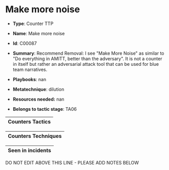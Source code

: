 # Make more noise

* **Type**: Counter TTP

* **Name**: Make more noise

* **Id**: C00087

* **Summary**: Recommend Removal: I see "Make More Noise" as similar to "Do everything in AMITT, better than the adversary". It is not a counter in itself but rather an adversarial attack tool that can be used for blue team narratives.

* **Playbooks**: nan

* **Metatechnique**: dilution

* **Resources needed:** nan

* **Belongs to tactic stage**: TA06


| Counters Tactics |
| ---------------- |



| Counters Techniques |
| ------------------- |



| Seen in incidents |
| ----------------- |

DO NOT EDIT ABOVE THIS LINE - PLEASE ADD NOTES BELOW